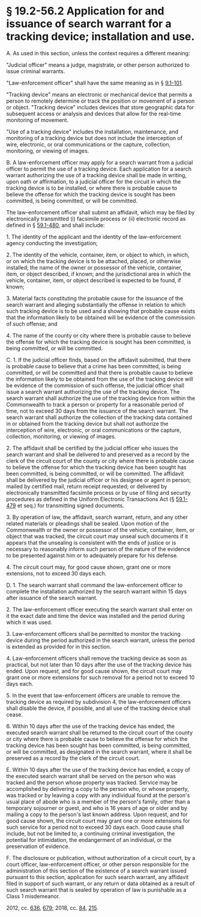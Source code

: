 # § 19.2-56.2 Application for and issuance of search warrant for a tracking device; installation and use.

<p>A. As used in this section, unless the context requires a different meaning:</p><p>"Judicial officer" means a judge, magistrate, or other person authorized to issue criminal warrants.</p><p>"Law-enforcement officer" shall have the same meaning as in § <a href='/vacode/9.1-101/'>9.1-101</a>.</p><p>"Tracking device" means an electronic or mechanical device that permits a person to remotely determine or track the position or movement of a person or object. "Tracking device" includes devices that store geographic data for subsequent access or analysis and devices that allow for the real-time monitoring of movement.</p><p>"Use of a tracking device" includes the installation, maintenance, and monitoring of a tracking device but does not include the interception of wire, electronic, or oral communications or the capture, collection, monitoring, or viewing of images.</p><p>B. A law-enforcement officer may apply for a search warrant from a judicial officer to permit the use of a tracking device. Each application for a search warrant authorizing the use of a tracking device shall be made in writing, upon oath or affirmation, to a judicial officer for the circuit in which the tracking device is to be installed, or where there is probable cause to believe the offense for which the tracking device is sought has been committed, is being committed, or will be committed.</p><p>The law-enforcement officer shall submit an affidavit, which may be filed by electronically transmitted (i) facsimile process or (ii) electronic record as defined in § <a href='/vacode/59.1-480/'>59.1-480</a>, and shall include:</p><p>1. The identity of the applicant and the identity of the law-enforcement agency conducting the investigation;</p><p>2. The identity of the vehicle, container, item, or object to which, in which, or on which the tracking device is to be attached, placed, or otherwise installed; the name of the owner or possessor of the vehicle, container, item, or object described, if known; and the jurisdictional area in which the vehicle, container, item, or object described is expected to be found, if known;</p><p>3. Material facts constituting the probable cause for the issuance of the search warrant and alleging substantially the offense in relation to which such tracking device is to be used and a showing that probable cause exists that the information likely to be obtained will be evidence of the commission of such offense; and</p><p>4. The name of the county or city where there is probable cause to believe the offense for which the tracking device is sought has been committed, is being committed, or will be committed.</p><p>C. 1. If the judicial officer finds, based on the affidavit submitted, that there is probable cause to believe that a crime has been committed, is being committed, or will be committed and that there is probable cause to believe the information likely to be obtained from the use of the tracking device will be evidence of the commission of such offense, the judicial officer shall issue a search warrant authorizing the use of the tracking device. The search warrant shall authorize the use of the tracking device from within the Commonwealth to track a person or property for a reasonable period of time, not to exceed 30 days from the issuance of the search warrant. The search warrant shall authorize the collection of the tracking data contained in or obtained from the tracking device but shall not authorize the interception of wire, electronic, or oral communications or the capture, collection, monitoring, or viewing of images.</p><p>2. The affidavit shall be certified by the judicial officer who issues the search warrant and shall be delivered to and preserved as a record by the clerk of the circuit court of the county or city where there is probable cause to believe the offense for which the tracking device has been sought has been committed, is being committed, or will be committed. The affidavit shall be delivered by the judicial officer or his designee or agent in person; mailed by certified mail, return receipt requested; or delivered by electronically transmitted facsimile process or by use of filing and security procedures as defined in the Uniform Electronic Transactions Act (§ <a href='/vacode/59.1-479/'>59.1-479</a> et seq.) for transmitting signed documents.</p><p>3. By operation of law, the affidavit, search warrant, return, and any other related materials or pleadings shall be sealed. Upon motion of the Commonwealth or the owner or possessor of the vehicle, container, item, or object that was tracked, the circuit court may unseal such documents if it appears that the unsealing is consistent with the ends of justice or is necessary to reasonably inform such person of the nature of the evidence to be presented against him or to adequately prepare for his defense.</p><p>4. The circuit court may, for good cause shown, grant one or more extensions, not to exceed 30 days each.</p><p>D. 1. The search warrant shall command the law-enforcement officer to complete the installation authorized by the search warrant within 15 days after issuance of the search warrant.</p><p>2. The law-enforcement officer executing the search warrant shall enter on it the exact date and time the device was installed and the period during which it was used.</p><p>3. Law-enforcement officers shall be permitted to monitor the tracking device during the period authorized in the search warrant, unless the period is extended as provided for in this section.</p><p>4. Law-enforcement officers shall remove the tracking device as soon as practical, but not later than 10 days after the use of the tracking device has ended. Upon request, and for good cause shown, the circuit court may grant one or more extensions for such removal for a period not to exceed 10 days each.</p><p>5. In the event that law-enforcement officers are unable to remove the tracking device as required by subdivision 4, the law-enforcement officers shall disable the device, if possible, and all use of the tracking device shall cease.</p><p>6. Within 10 days after the use of the tracking device has ended, the executed search warrant shall be returned to the circuit court of the county or city where there is probable cause to believe the offense for which the tracking device has been sought has been committed, is being committed, or will be committed, as designated in the search warrant, where it shall be preserved as a record by the clerk of the circuit court.</p><p>E. Within 10 days after the use of the tracking device has ended, a copy of the executed search warrant shall be served on the person who was tracked and the person whose property was tracked. Service may be accomplished by delivering a copy to the person who, or whose property, was tracked or by leaving a copy with any individual found at the person's usual place of abode who is a member of the person's family, other than a temporary sojourner or guest, and who is 16 years of age or older and by mailing a copy to the person's last known address. Upon request, and for good cause shown, the circuit court may grant one or more extensions for such service for a period not to exceed 30 days each. Good cause shall include, but not be limited to, a continuing criminal investigation, the potential for intimidation, the endangerment of an individual, or the preservation of evidence.</p><p>F. The disclosure or publication, without authorization of a circuit court, by a court officer, law-enforcement officer, or other person responsible for the administration of this section of the existence of a search warrant issued pursuant to this section, application for such search warrant, any affidavit filed in support of such warrant, or any return or data obtained as a result of such search warrant that is sealed by operation of law is punishable as a Class 1 misdemeanor.</p><p>2012, cc. <a href='http://lis.virginia.gov/cgi-bin/legp604.exe?121+ful+CHAP0636'>636</a>, <a href='http://lis.virginia.gov/cgi-bin/legp604.exe?121+ful+CHAP0679'>679</a>; 2018, cc. <a href='http://lis.virginia.gov/cgi-bin/legp604.exe?181+ful+CHAP0084'>84</a>, <a href='http://lis.virginia.gov/cgi-bin/legp604.exe?181+ful+CHAP0215'>215</a>.</p>